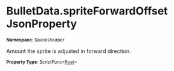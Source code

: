 # BulletData.spriteForwardOffset JsonProperty

<small>**Namespace**: SpaceUsurper</small>

Amount the sprite is adjusted in forward direction.

<small>**Property Type**: ScriptFunc&lt;[float](https://docs.microsoft.com/en-us/dotnet/api/system.single?view=netframework-4.5)&gt;</small>

